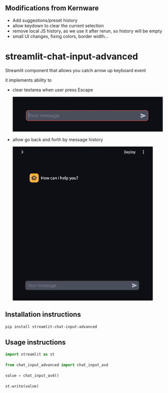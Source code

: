 ## Modifications from Kernware
* Add suggestions/preset history
* allow keydown to clear the current selection
* remove local JS history, as we use it after rerun, so history will be empty
* small UI changes, fixing colors, border width...

# streamlit-chat-input-advanced

Streamlit component that allows you catch arrow up keyboard event

it implements ability to 
* clear textarea when user press Escape

  ![Example message cleanup on Escape|200x100](example_msg_cleanup.gif)
* allow go back and forth by message history 

    ![Chat history example](example_chat_history.gif)

## Installation instructions

```sh
pip install streamlit-chat-input-advanced
```

## Usage instructions

```python
import streamlit as st

from chat_input_advanced import chat_input_avd

value = chat_input_avd()

st.write(value)
```